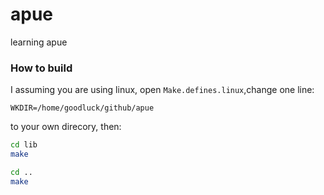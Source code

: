 apue
====

learning apue

### How to build 

I assuming you are using linux, open `Make.defines.linux`,change one line: 

```make
WKDIR=/home/goodluck/github/apue
```

to your own direcory, then:

```bash
cd lib
make

cd ..
make
```
